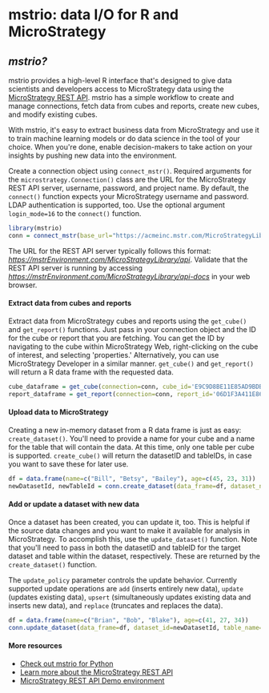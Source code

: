 # mstrio: data I/O for R and MicroStrategy

## *mstrio?*
mstrio provides a high-level R interface that's designed to give data scientists and developers access to MicroStrategy data using the [MicroStrategy REST API](https://lw.microstrategy.com/msdz/MSDL/GARelease_Current/docs/projects/RESTSDK/Content/topics/REST_API/REST_API.htm). mstrio has a simple workflow to create and manage connections, fetch data from cubes and reports, create new cubes, and modify existing cubes.

With mstrio, it's easy to extract business data from MicroStrategy and use it to train machine learning models or do data science in the tool of your choice. When you're done, enable decision-makers to take action on your insights by pushing new data into the environment.


Create a connection object using `connect_mstr()`.  Required arguments for the `microstrategy.Connection()` class are the URL for the MicroStrategy REST API server, username, password, and project name. By default, the `connect()` function expects your MicroStrategy username and password. LDAP authentication is supported, too. Use the optional argument `login_mode=16` to the `connect()` function.

```R
library(mstrio)
conn = connect_mstr(base_url="https://acmeinc.mstr.com/MicroStrategyLibrary/api, username="myUsername", password="myPassword", project_name="Acme, Inc. Analytics")
```
The URL for the REST API server typically follows this format: _https://mstrEnvironment.com/MicroStrategyLibrary/api_. Validate that the REST API server is running by accessing _https://mstrEnvironment.com/MicroStrategyLibrary/api-docs_ in your web browser.


#### Extract data from cubes and reports
Extract data from MicroStrategy cubes and reports using the `get_cube()` and `get_report()` functions. Just pass in your connection object and the ID for the cube or report that you are fetching. You can get the ID by navigating to the cube within MicroStrategy Web, right-clicking on the cube of interest, and selecting 'properties.' Alternatively, you can use MicroStrategy Developer in a similar manner. `get_cube()` and `get_report()` will return a R data frame with the requested data.

```R
cube_dataframe = get_cube(connection=conn, cube_id='E9C9D8BE11E85AD9BDBD0080EFF53CF8')
report_dataframe = get_report(connection=conn, report_id='06D1F3A411E869C3DE670080EF259221')
```

#### Upload data to MicroStrategy
Creating a new in-memory dataset from a R data frame is just as easy: `create_dataset()`. You'll need to provide a name for your cube and a name for the table that will contain the data. At this time, only one table per cube is supported. `create_cube()` will return the datasetID and tableIDs, in case you want to save these for later use.

```R
df = data.frame(name=c("Bill", "Betsy", "Bailey"), age=c(45, 23, 31))
newDatasetId, newTableId = conn.create_dataset(data_frame=df, dataset_name='Employees', table_name='Ages')
```

#### Add or update a dataset with new data
Once a dataset has been created, you can update it, too. This is helpful if the source data changes and you want to make it available for analysis in MicroStrategy. To accomplish this, use the `update_dataset()` function. Note that you'll need to pass in both the datasetID and tableID for the target dataset and table within the dataset, respectively. These are returned by the `create_dataset()` function.

The `update_policy` parameter controls the update behavior. Currently supported update operations are `add` (inserts entirely new data), `update` (updates existing data), `upsert` (simultaneously updates existing data and inserts new data), and `replace` (truncates and replaces the data).

```R
df = data.frame(name=c("Brian", "Bob", "Blake"), age=c(41, 27, 34))
conn.update_dataset(data_frame=df, dataset_id=newDatasetId, table_name='Ages', update_policy='add')
```

#### More resources
- [Check out mstrio for Python](https://github.com/MicroStrategy/mstrio-py)
- [Learn more about the MicroStrategy REST API](https://lw.microstrategy.com/msdz/MSDL/GARelease_Current/docs/projects/RESTSDK/Content/topics/REST_API/REST_API.htm)
- [MicroStrategy REST API Demo environment](https://demo.microstrategy.com/MicroStrategyLibrary/api-docs/index.html)
